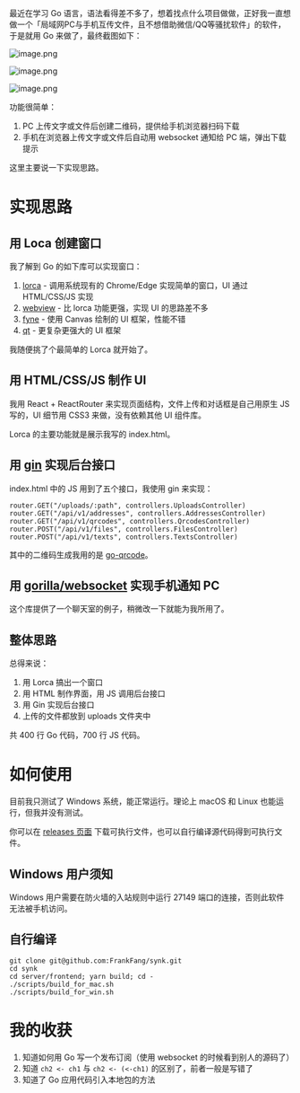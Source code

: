 最近在学习 Go 语言，语法看得差不多了，想着找点什么项目做做，正好我一直想做一个「局域网PC与手机互传文件，且不想借助微信/QQ等骚扰软件」的软件，于是就用 Go 来做了，最终截图如下：

![image.png](https://p9-juejin.byteimg.com/tos-cn-i-k3u1fbpfcp/5ec2a8750433465db9460456857996f5~tplv-k3u1fbpfcp-watermark.image?)

![image.png](https://p3-juejin.byteimg.com/tos-cn-i-k3u1fbpfcp/d24db9c27f164183b04ee4ffa98617db~tplv-k3u1fbpfcp-watermark.image?)

![image.png](https://p9-juejin.byteimg.com/tos-cn-i-k3u1fbpfcp/bbddd6a250004740901527cb3b5d10d7~tplv-k3u1fbpfcp-watermark.image?)

功能很简单：
1. PC 上传文字或文件后创建二维码，提供给手机浏览器扫码下载
2. 手机在浏览器上传文字或文件后自动用 websocket 通知给 PC 端，弹出下载提示

这里主要说一下实现思路。

# 实现思路

## 用 Loca 创建窗口

我了解到 Go 的如下库可以实现窗口：

1. [lorca](https://github.com/zserge/lorca) - 调用系统现有的 Chrome/Edge 实现简单的窗口，UI 通过 HTML/CSS/JS 实现
2. [webview](https://github.com/webview/webview) - 比 lorca 功能更强，实现 UI 的思路差不多
3. [fyne](https://github.com/fyne-io/fyne) - 使用 Canvas 绘制的 UI 框架，性能不错
4. [qt](https://github.com/therecipe/qt) - 更复杂更强大的 UI 框架

我随便挑了个最简单的 Lorca 就开始了。

## 用 HTML/CSS/JS 制作 UI 

我用 React + ReactRouter 来实现页面结构，文件上传和对话框是自己用原生 JS 写的，UI 细节用 CSS3 来做，没有依赖其他 UI 组件库。

Lorca 的主要功能就是展示我写的 index.html。

## 用 [gin](https://github.com/gin-gonic/gin) 实现后台接口

index.html 中的 JS 用到了五个接口，我使用 gin 来实现：

```
router.GET("/uploads/:path", controllers.UploadsController)              
router.GET("/api/v1/addresses", controllers.AddressesController) 
router.GET("/api/v1/qrcodes", controllers.QrcodesController)   
router.POST("/api/v1/files", controllers.FilesController)      
router.POST("/api/v1/texts", controllers.TextsController)
```

其中的二维码生成我用的是 [go-qrcode](https://github.com/skip2/go-qrcode)。

## 用 [gorilla/websocket](https://github.com/gorilla/websocket) 实现手机通知 PC

这个库提供了一个聊天室的例子，稍微改一下就能为我所用了。

## 整体思路

总得来说：

1. 用 Lorca 搞出一个窗口
2. 用 HTML 制作界面，用 JS 调用后台接口
3. 用 Gin 实现后台接口
4. 上传的文件都放到 uploads 文件夹中

共 400 行 Go 代码，700 行 JS 代码。

# 如何使用

目前我只测试了 Windows 系统，能正常运行。理论上 macOS 和 Linux 也能运行，但我并没有测试。

你可以在 [releases 页面](https://github.com/FrankFang/synk/releases) 下载可执行文件，也可以自行编译源代码得到可执行文件。

## Windows 用户须知

Windows 用户需要在防火墙的入站规则中运行 27149 端口的连接，否则此软件无法被手机访问。

## 自行编译

```
git clone git@github.com:FrankFang/synk.git
cd synk
cd server/frontend; yarn build; cd -
./scripts/build_for_mac.sh
./scripts/build_for_win.sh
```

# 我的收获

1. 知道如何用 Go 写一个发布订阅（使用 websocket 的时候看到别人的源码了）
2. 知道 `ch2 <- ch1` 与 `ch2 <- (<-ch1)` 的区别了，前者一般是写错了
3. 知道了 Go 应用代码引入本地包的方法



